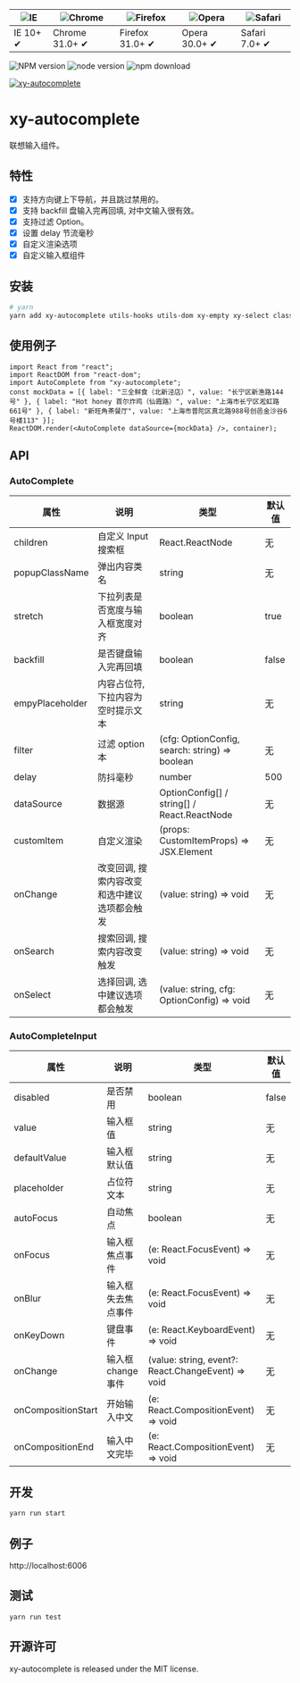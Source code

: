 | ![IE](https://github.com/alrra/browser-logos/blob/master/src/edge/edge_48x48.png?raw=true) | ![Chrome](https://github.com/alrra/browser-logos/blob/master/src/chrome/chrome_48x48.png?raw=true) | ![Firefox](https://github.com/alrra/browser-logos/blob/master/src/firefox/firefox_48x48.png?raw=true) | ![Opera](https://github.com/alrra/browser-logos/blob/master/src/opera/opera_48x48.png?raw=true) | ![Safari](https://github.com/alrra/browser-logos/blob/master/src/safari/safari_48x48.png?raw=true) |
| ------------------------------------------------------------------------------------------ | -------------------------------------------------------------------------------------------------- | ----------------------------------------------------------------------------------------------------- | ----------------------------------------------------------------------------------------------- | -------------------------------------------------------------------------------------------------- |
| IE 10+ ✔                                                                                   | Chrome 31.0+ ✔                                                                                     | Firefox 31.0+ ✔                                                                                       | Opera 30.0+ ✔                                                                                   | Safari 7.0+ ✔                                                                                      |

![NPM version](http://img.shields.io/npm/v/xy-autocomplete.svg?style=flat-square)
![node version](https://img.shields.io/badge/node.js-%3E=_0.10-green.svg?style=flat-square)
![npm download](https://img.shields.io/npm/dm/xy-autocomplete.svg?style=flat-square)

[![xy-autocomplete](https://nodei.co/npm/xy-autocomplete.png)](https://npmjs.org/package/xy-autocomplete)

# xy-autocomplete

联想输入组件。

## 特性

-   [x] 支持方向键上下导航，并且跳过禁用的。
-   [x] 支持 backfill 盘输入完再回填, 对中文输入很有效。
-   [x] 支持过滤 Option。
-   [x] 设置 delay 节流毫秒
-   [x] 自定义渲染选项
-   [x] 自定义输入框组件

## 安装

```bash
# yarn
yarn add xy-autocomplete utils-hooks utils-dom xy-empty xy-select classnames
```

## 使用例子

```tsx
import React from "react";
import ReactDOM from "react-dom";
import AutoComplete from "xy-autocomplete";
const mockData = [{ label: "三全鲜食（北新泾店）", value: "长宁区新渔路144号" }, { label: "Hot honey 首尔炸鸡（仙霞路）", value: "上海市长宁区淞虹路661号" }, { label: "新旺角茶餐厅", value: "上海市普陀区真北路988号创邑金沙谷6号楼113" }];
ReactDOM.render(<AutoComplete dataSource={mockData} />, container);
```

## API

### AutoComplete

| 属性            | 说明                                         | 类型                                           | 默认值 |
| --------------- | -------------------------------------------- | ---------------------------------------------- | ------ |
| children        | 自定义 Input 搜索框                          | React.ReactNode                                | 无     |
| popupClassName  | 弹出内容类名                                 | string                                         | 无     |
| stretch         | 下拉列表是否宽度与输入框宽度对齐             | boolean                                        | true   |
| backfill        | 是否键盘输入完再回填                         | boolean                                        | false  |
| empyPlaceholder | 内容占位符, 下拉内容为空时提示文本           | string                                         | 无     |
| filter          | 过滤 option 本                               | (cfg: OptionConfig, search: string) => boolean | 无     |
| delay           | 防抖毫秒                                     | number                                         | 500    |
| dataSource      | 数据源                                       | OptionConfig[] / string[] / React.ReactNode    | 无     |
| customItem      | 自定义渲染                                   | (props: CustomItemProps) => JSX.Element        | 无     |
| onChange        | 改变回调, 搜索内容改变和选中建议选项都会触发 | (value: string) => void                        | 无     |
| onSearch        | 搜索回调, 搜索内容改变触发                   | (value: string) => void                        | 无     |
| onSelect        | 选择回调, 选中建议选项都会触发               | (value: string, cfg: OptionConfig) => void     | 无     |

### AutoCompleteInput

| 属性               | 说明               | 类型                                                                 | 默认值 |
| ------------------ | ------------------ | -------------------------------------------------------------------- | ------ |
| disabled           | 是否禁用           | boolean                                                              | false  |
| value              | 输入框值           | string                                                               | 无     |
| defaultValue       | 输入框默认值       | string                                                               | 无     |
| placeholder        | 占位符文本         | string                                                               | 无     |
| autoFocus          | 自动焦点           | boolean                                                              | 无     |
| onFocus            | 输入框焦点事件     | (e: React.FocusEvent<HTMLInputElement>) => void                      | 无     |
| onBlur             | 输入框失去焦点事件 | (e: React.FocusEvent<HTMLInputElement>) => void                      | 无     |
| onKeyDown          | 键盘事件           | (e: React.KeyboardEvent<HTMLInputElement>) => void                   | 无     |
| onChange           | 输入框 change 事件 | (value: string, event?: React.ChangeEvent<HTMLInputElement>) => void | 无     |
| onCompositionStart | 开始输入中文       | (e: React.CompositionEvent<HTMLInputElement>) => void                | 无     |
| onCompositionEnd   | 输入中文完毕       | (e: React.CompositionEvent<HTMLInputElement>) => void                | 无     |

## 开发

```sh
yarn run start
```

## 例子

http://localhost:6006

## 测试

```
yarn run test
```

## 开源许可

xy-autocomplete is released under the MIT license.
